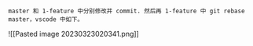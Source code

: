 
```ad-note
master 和 1-feature 中分别修改并 commit. 然后再 1-feature 中 git rebase master，vscode 中如下。
```

![[Pasted image 20230323020341.png]]
